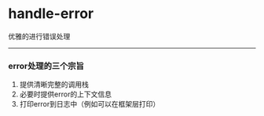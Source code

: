 # handle-error
优雅的进行错误处理

---

### error处理的三个宗旨
1. 提供清晰完整的调用栈
2. 必要时提供error的上下文信息
3. 打印error到日志中（例如可以在框架层打印）

